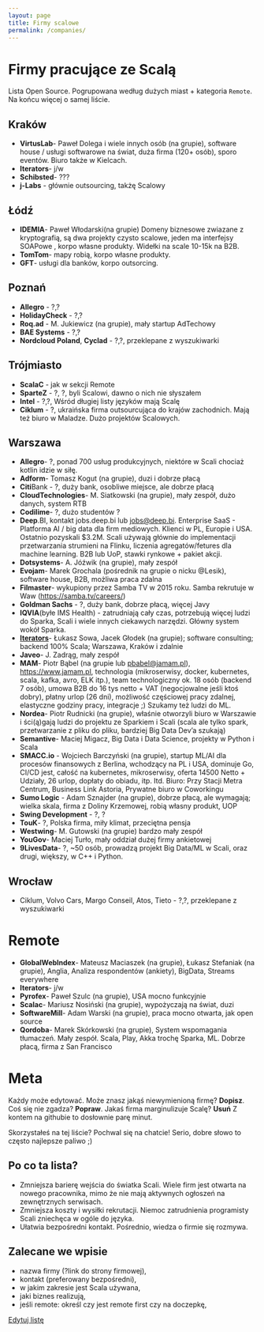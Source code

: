 ```yaml
---
layout: page
title: Firmy scalowe
permalink: /companies/
---
```


# Firmy pracujące ze Scalą

Lista Open Source. Pogrupowana według dużych miast + kategoria `Remote`. Na końcu więcej o samej liście.

## Kraków
* **VirtusLab**- Paweł Dolega i wiele innych osób (na grupie), software house / usługi softwarowe na świat, duża firma (120+ osób), sporo eventów. Biuro także w Kielcach.
* **Iterators**- j/w
* **Schibsted**- ???
* **j-Labs** - głównie outsourcing, takżę Scalowy

## Łódź
* **IDEMIA**- Paweł Włodarski(na grupie) Domeny biznesowe zwiazane z  kryptografią, są dwa projekty czysto scalowe, jeden ma interfejsy SOAPowe , korpo własne produkty. Widełki na scale 10-15k na B2B.
* **TomTom**-  mapy robią, korpo własne produkty. 
* **GFT**-  usługi dla banków, korpo outsorcing.

## Poznań
* **Allegro** - ?,?
* **HolidayCheck** - ?,?
* **Roq.ad** - M. Jukiewicz (na grupie), mały startup AdTechowy
* **BAE Systems** - ?,?
* **Nordcloud Poland**, **Cyclad** - ?,?, przeklepane z wyszukiwarki

## Trójmiasto
* **ScalaC** - jak w sekcji Remote
* **SparteZ** - ?, ?, byli Scalowi, dawno o nich nie słyszałem
* **Intel** - ?,?, Wśród długiej listy języków mają Scalę
* **Ciklum** - ?, ukraińska firma outsourcująca do krajów zachodnich. Mają też biuro w Maladze. Dużo projektów Scalowych.

## Warszawa
* **Allegro**- ?, ponad 700 usług produkcyjnych, niektóre w Scali chociaż kotlin idzie w siłę.
* **Adform**- Tomasz Kogut (na grupie), duzi i dobrze płacą
* **Citi**Bank - ?, duży bank, osobliwe miejsce, ale dobrze płacą
* **CloudTechnologies**- M. Siatkowski (na grupie), mały zespół, dużo danych, system RTB
* **Codilime**- ?, dużo studentów ?
* **Deep**.BI, kontakt jobs.deep.bi lub jobs@deep.bi. Enterprise SaaS - Platforma AI / big data dla firm mediowych. Klienci w PL, Europie i USA. Ostatnio pozyskali $3.2M. Scali używają głównie do implementacji przetwarzania strumieni na Flinku, liczenia agregatów/fetures dla machine learning. B2B lub UoP, stawki rynkowe + pakiet akcji.
* **Dotsystems**- A. Jóźwik (na grupie), mały zespół
* **Evojam**- Marek Grochala (pośrednik na grupie o nicku @Lesik), software house, B2B, możliwa praca zdalna
* **Filmaster**- wykupiony przez Samba TV w 2015 roku. Samba rekrutuje w Waw (https://samba.tv/careers/)
* **Goldman Sachs** - ?, duży bank, dobrze płacą, więcej Javy
* **IQVIA**(byłe IMS Health) - zatrudniają cały czas, potrzebują więcej ludzi do Sparka, Scali i wiele innych ciekawych narzędzi. Główny system wokół Sparka.
* [**Iterators**](https://iterato.rs/careers)- Łukasz Sowa, Jacek Głodek (na grupie); software consulting; backend 100% Scala; Warszawa, Kraków i zdalnie
* **Javeo**- J. Zadrąg, mały zespół
* **MAM**- Piotr Bąbel (na grupie lub pbabel@jamam.pl), https://www.jamam.pl, technologia (mikroserwisy, docker, kubernetes, scala, kafka, avro, ELK itp.), team technologiczny ok. 18 osób (backend 7 osób), umowa B2B do 16 tys netto + VAT (negocjowalne jeśli ktoś dobry), płatny urlop (26 dni), możliwość częściowej pracy zdalnej, elastyczne godziny pracy, integracje ;) Szukamy też ludzi do ML.
* **Nordea**- Piotr Rudnicki (na grupie), właśnie otworzyli biuro w Warszawie i ści(ą)gają ludzi do projektu ze Sparkiem i Scali (scala ale tylko spark, przetwarzanie z pliku do pliku, bardziej Big Data Dev’a szukają)
* **Semantive**- Maciej Migacz, Big Data i Data Science, projekty w Python i Scala
* **SMACC.io** - Wojciech Barczyński (na grupie), startup ML/AI dla procesów finansowych z Berlina, wchodzący na PL i USA, dominuje Go, CI/CD jest, całość na kubernetes, mikroserwisy, oferta 14500 Netto + Udziały, 26 urlop, dopłaty do obiadu, itp. Itd. Biuro: Przy Stacji Metra Centrum, Business Link Astoria, Prywatne biuro w Coworkingu
* **Sumo Logic** - Adam Sznajder (na grupie), dobrze płacą, ale wymagają; wielka skala, firma z Doliny Krzemowej, robią własny produkt, UOP
* **Swing Development** - ?, ?
* **TouK**- ?, Polska firma, miły klimat, przeciętna pensja
* **Westwing**- M. Gutowski (na grupie) bardzo mały zespół
* **YouGov**- Maciej Turło, mały oddział dużej firmy ankietowej
* **9LivesData**- ?, ~50 osób, prowadzą projekt Big Data/ML w Scali, oraz drugi, większy, w C++ i Python.

## Wrocław
* Ciklum, Volvo Cars, Margo Conseil, Atos, Tieto - ?,?, przeklepane z wyszukiwarki

# Remote
* **GlobalWebIndex**- Mateusz Maciaszek (na grupie), Łukasz Stefaniak (na grupie), Anglia, Analiza respondentów (ankiety), BigData, Streams everywhere
* **Iterators**- j/w
* **Pyrofex**- Paweł Szulc (na grupie), USA mocno funkcyjnie
* **Scalac**- Mariusz Nosiński (na grupie), wypożyczają na świat, duzi
* **SoftwareMill**- Adam Warski (na grupie), praca mocno otwarta, jak open source
* **Qordoba**- Marek Skórkowski (na grupie), System wspomagania tłumaczeń. Mały zespół. Scala, Play, Akka trochę Sparka, ML. Dobrze płacą, firma z San Francisco

# Meta

Każdy może edytować. Może znasz jakąś niewymienioną firmę? **Dopisz**. Coś się nie zgadza? **Popraw**. Jakaś firma marginulizuje Scalę? **Usuń** Z kontem na githubie to dosłownie parę minut.

Skorzystałeś na tej liście? Pochwal się na chatcie! Serio, dobre słowo to często najlepsze paliwo ;)

## Po co ta lista?
* Zmniejsza barierę wejścia do światka Scali. Wiele firm jest otwarta na nowego pracownika, mimo że nie mają aktywnych ogłoszeń na zewnętrznych serwisach.
* Zmniejsza koszty i wysiłki rekrutacji. Niemoc zatrudnienia programisty Scali zniechęca w ogóle do języka.
* Ułatwia bezpośredni kontakt. Pośrednio, wiedza o firmie się rozmywa.

## Zalecane we wpisie
* nazwa firmy (?link do strony firmowej),
* kontakt (preferowany bezpośredni),
* w jakim zakresie jest Scala używana,
* jaki biznes realizują,
* jeśli remote: określ czy jest remote first czy na doczepkę,

<a href="{{ site.github.repository_url }}/tree/master/example1.md">Edytuj listę</a>

